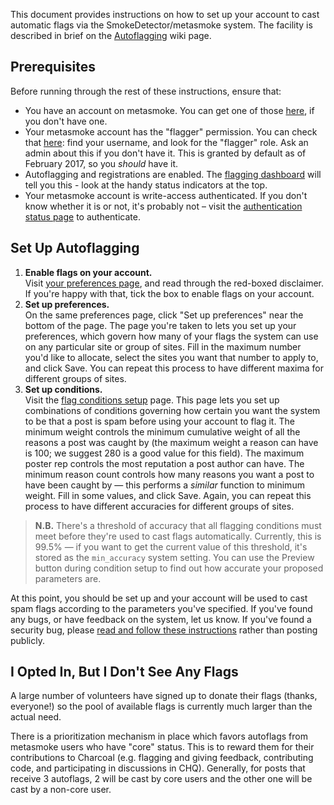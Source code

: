This document provides instructions on how to set up your account to cast automatic flags via the SmokeDetector/metasmoke system.  The facility is described in brief on the [Autoflagging](Autoflagging) wiki page.

## Prerequisites
Before running through the rest of these instructions, ensure that:

- You have an account on metasmoke. You can get one of those [here](https://metasmoke.erwaysoftware.com/users/sign_up), if you don't have one.
- Your metasmoke account has the "flagger" permission. You can check that [here](https://metasmoke.erwaysoftware.com/users): find your username, and look for the "flagger" role. Ask an admin about this if you don't have it. This is granted by default as of February 2017, so you _should_ have it.
- Autoflagging and registrations are enabled. The [flagging dashboard](https://metasmoke.erwaysoftware.com/flagging) will tell you this - look at the handy status indicators at the top.
- Your metasmoke account is write-access authenticated. If you don't know whether it is or not, it's probably not – visit the [authentication status page](https://metasmoke.erwaysoftware.com/authentication/status) to authenticate.

## Set Up Autoflagging
1. **Enable flags on your account.**  
   Visit [your preferences page](https://metasmoke.erwaysoftware.com/flagging/preferences), and read through the red-boxed disclaimer. If you're happy with that, tick the box to enable flags on your account.
2. **Set up preferences.**  
   On the same preferences page, click "Set up preferences" near the bottom of the page. The page you're taken to lets you set up your preferences, which govern how many of your flags the system can use on any particular site or group of sites. Fill in the maximum number you'd like to allocate, select the sites you want that number to apply to, and click Save. You can repeat this process to have different maxima for different groups of sites.
3. **Set up conditions.**  
   Visit the [flag conditions setup](https://metasmoke.erwaysoftware.com/flagging/conditions/new) page. This page lets you set up combinations of conditions governing how certain you want the system to be that a post is spam before using your account to flag it. The minimum weight controls the minimum cumulative weight of all the reasons a post was caught by (the maximum weight a reason can have is 100; we suggest 280 is a good value for this field). The maximum poster rep controls the most reputation a post author can have. The minimum reason count controls how many reasons you want a post to have been caught by — this performs a *similar* function to minimum weight. Fill in some values, and click Save. Again, you can repeat this process to have different accuracies for different groups of sites.

> **N.B.** There's a threshold of accuracy that all flagging conditions must meet before they're used to cast flags automatically. Currently, this is 99.5% — if you want to get the current value of this threshold, it's stored as the `min_accuracy` system setting. You can use the Preview button during condition setup to find out how accurate your proposed parameters are.

At this point, you should be set up and your account will be used to cast spam flags according to the parameters you've specified. If you've found any bugs, or have feedback on the system, let us know. If you've found a security bug, please [read and follow these instructions](https://charcoal-se.org/security) rather than posting publicly.

## I Opted In, But I Don't See Any Flags

A large number of volunteers have signed up to donate their flags (thanks, everyone!) so the pool of available flags is currently much larger than the actual need.

There is a prioritization mechanism in place which favors autoflags from metasmoke users who have "core" status. This is to reward them for their contributions to Charcoal (e.g. flagging and giving feedback, contributing code, and participating in discussions in CHQ). Generally, for posts that receive 3 autoflags, 2 will be cast by core users and the other one will be cast by a non-core user. 